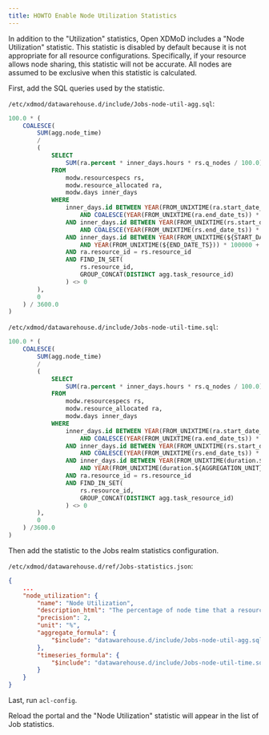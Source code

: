 ```yaml
---
title: HOWTO Enable Node Utilization Statistics
---
```


In addition to the "Utilization" statistics, Open XDMoD includes a "Node
Utilization" statistic.  This statistic is disabled by default because
it is not appropriate for all resource configurations.  Specifically, if
your resource allows node sharing, this statistic will not be accurate.
All nodes are assumed to be exclusive when this statistic is calculated.

First, add the SQL queries used by the statistic.

`/etc/xdmod/datawarehouse.d/include/Jobs-node-util-agg.sql`:

```sql
100.0 * (
    COALESCE(
        SUM(agg.node_time)
        /
        (
            SELECT
                SUM(ra.percent * inner_days.hours * rs.q_nodes / 100.0)
            FROM
                modw.resourcespecs rs,
                modw.resource_allocated ra,
                modw.days inner_days
            WHERE
                inner_days.id BETWEEN YEAR(FROM_UNIXTIME(ra.start_date_ts)) * 100000 + DAYOFYEAR(FROM_UNIXTIME(ra.start_date_ts))
                    AND COALESCE(YEAR(FROM_UNIXTIME(ra.end_date_ts)) * 100000 + DAYOFYEAR(FROM_UNIXTIME(ra.end_date_ts)), 999999999)
                AND inner_days.id BETWEEN YEAR(FROM_UNIXTIME(rs.start_date_ts)) * 100000 + DAYOFYEAR(FROM_UNIXTIME(rs.start_date_ts))
                    AND COALESCE(YEAR(FROM_UNIXTIME(rs.end_date_ts)) * 100000 + DAYOFYEAR(FROM_UNIXTIME(rs.end_date_ts)), 999999999)
                AND inner_days.id BETWEEN YEAR(FROM_UNIXTIME(${START_DATE_TS})) * 100000 + DAYOFYEAR(FROM_UNIXTIME(${START_DATE_TS}))
                    AND YEAR(FROM_UNIXTIME(${END_DATE_TS})) * 100000 + DAYOFYEAR(FROM_UNIXTIME(${END_DATE_TS}))
                AND ra.resource_id = rs.resource_id
                AND FIND_IN_SET(
                    rs.resource_id,
                    GROUP_CONCAT(DISTINCT agg.task_resource_id)
                ) <> 0
        ),
        0
    ) / 3600.0
)
```

`/etc/xdmod/datawarehouse.d/include/Jobs-node-util-time.sql`:

```sql
100.0 * (
    COALESCE(
        SUM(agg.node_time)
        /
        (
            SELECT
                SUM(ra.percent * inner_days.hours * rs.q_nodes / 100.0)
            FROM
                modw.resourcespecs rs,
                modw.resource_allocated ra,
                modw.days inner_days
            WHERE
                inner_days.id BETWEEN YEAR(FROM_UNIXTIME(ra.start_date_ts)) * 100000 + DAYOFYEAR(FROM_UNIXTIME(ra.start_date_ts))
                    AND COALESCE(YEAR(FROM_UNIXTIME(ra.end_date_ts)) * 100000 + DAYOFYEAR(FROM_UNIXTIME(ra.end_date_ts)), 999999999)
                AND inner_days.id BETWEEN YEAR(FROM_UNIXTIME(rs.start_date_ts)) * 100000 + DAYOFYEAR(FROM_UNIXTIME(rs.start_date_ts))
                    AND COALESCE(YEAR(FROM_UNIXTIME(rs.end_date_ts)) * 100000 + DAYOFYEAR(FROM_UNIXTIME(rs.end_date_ts)), 999999999)
                AND inner_days.id BETWEEN YEAR(FROM_UNIXTIME(duration.${AGGREGATION_UNIT}_start_ts)) * 100000 + DAYOFYEAR(FROM_UNIXTIME(duration.${AGGREGATION_UNIT}_start_ts))
                    AND YEAR(FROM_UNIXTIME(duration.${AGGREGATION_UNIT}_end_ts)) * 100000 + DAYOFYEAR(FROM_UNIXTIME(duration.${AGGREGATION_UNIT}_end_ts))
                AND ra.resource_id = rs.resource_id
                AND FIND_IN_SET(
                    rs.resource_id,
                    GROUP_CONCAT(DISTINCT agg.task_resource_id)
                ) <> 0
        ),
        0
    ) /3600.0
)
```

Then add the statistic to the Jobs realm statistics configuration.

`/etc/xdmod/datawarehouse.d/ref/Jobs-statistics.json`:

```json
{
    ...
    "node_utilization": {
        "name": "Node Utilization",
        "description_html": "The percentage of node time that a resource has been running jobs.<br/><i>Node Utilization:</i> The ratio of the total node hours consumed by jobs over a given time period divided by the maximum node hours that the system could deliver (based on the number of nodes present on the resources). This value does not take into account downtimes or outages. It is just calculated based on the number of nodes in the resource specifications.",
        "precision": 2,
        "unit": "%",
        "aggregate_formula": {
            "$include": "datawarehouse.d/include/Jobs-node-util-agg.sql"
        },
        "timeseries_formula": {
            "$include": "datawarehouse.d/include/Jobs-node-util-time.sql"
        }
    }
}
```

Last, run `acl-config`.

Reload the portal and the "Node Utilization" statistic will appear in the list
of Job statistics.
